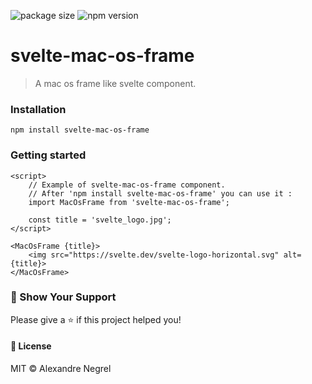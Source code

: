 ![package size](https://img.shields.io/github/size/nergel3/svelte-mac-os-frame/src/index.svelte)
![npm version](https://img.shields.io/npm/v/svelte-mac-os-frame-div?color=green)
# svelte-mac-os-frame

> A mac os frame like svelte component.

### Installation

```
npm install svelte-mac-os-frame
```

### Getting started

```svelte
<script>
	// Example of svelte-mac-os-frame component.
	// After 'npm install svelte-mac-os-frame' you can use it :
	import MacOsFrame from 'svelte-mac-os-frame';

	const title = 'svelte_logo.jpg';
</script>

<MacOsFrame {title}>
	<img src="https://svelte.dev/svelte-logo-horizontal.svg" alt={title}>
</MacOsFrame>
```

### :stars: Show Your Support
Please give a :star: if this project helped you!

#### :scroll: License
MIT © Alexandre Negrel

